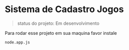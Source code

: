 <h1> Sistema de Cadastro Jogos </h1>

> status do projeto: Em desenvolvimento

Para rodar esse projeto em sua maquina favor instale

```
node.app.js
```
